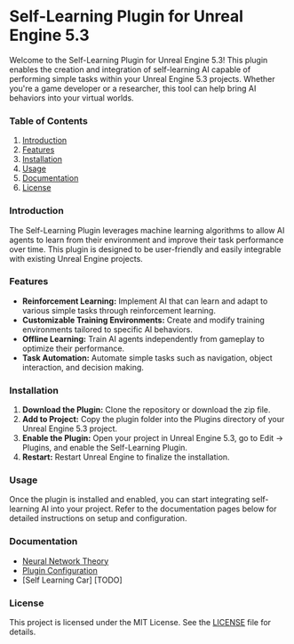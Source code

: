 # **Self-Learning Plugin for Unreal Engine 5.3**

Welcome to the Self-Learning Plugin for Unreal Engine 5.3! This plugin enables the creation and integration of self-learning AI capable of performing simple tasks within your Unreal Engine 5.3 projects. Whether you're a game developer or a researcher, this tool can help bring AI behaviors into your virtual worlds.

### **Table of Contents**
1. [Introduction](#introduction)
2. [Features](#features)
3. [Installation](#installation)
4. [Usage](#usage)
5. [Documentation](#documentation)
6. [License](#license)
 
### **Introduction**
The Self-Learning Plugin leverages machine learning algorithms to allow AI agents to learn from their environment and improve their task performance over time. This plugin is designed to be user-friendly and easily integrable with existing Unreal Engine projects.

### **Features**
* **Reinforcement Learning:** Implement AI that can learn and adapt to various simple tasks through reinforcement learning.
* **Customizable Training Environments:** Create and modify training environments tailored to specific AI behaviors.
* **Offline Learning:** Train AI agents independently from gameplay to optimize their performance.
* **Task Automation:** Automate simple tasks such as navigation, object interaction, and decision making.

### **Installation**
1. **Download the Plugin:** Clone the repository or download the zip file.
2. **Add to Project:** Copy the plugin folder into the Plugins directory of your Unreal Engine 5.3 project.
3. **Enable the Plugin:** Open your project in Unreal Engine 5.3, go to Edit -> Plugins, and enable the Self-Learning Plugin.
4. **Restart:** Restart Unreal Engine to finalize the installation.

### **Usage**
Once the plugin is installed and enabled, you can start integrating self-learning AI into your project. Refer to the documentation pages below for detailed instructions on setup and configuration.

### **Documentation**
* [Neural Network Theory](https://github.com/Pogbino395/SelfLearning_Plugin_UE5.3/blob/main/Neural%20Network%20Theory)
* [Plugin Configuration](https://github.com/Pogbino395/SelfLearning_Plugin_UE5.3/blob/main/Plugin%20Configuration)
* [Self Learning Car] [TODO]

### **License**
This project is licensed under the MIT License. See the [LICENSE](https://github.com/Pogbino395/Self-Learning-Plugin-UE5/blob/main/LICENSE) file for details.
